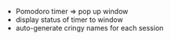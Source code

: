 - Pomodoro timer => pop up window 
- display status of timer to window
- auto-generate cringy names for each session 
